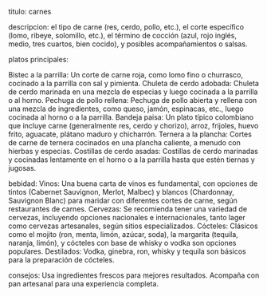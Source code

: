 titulo:
carnes

descripcion:
el tipo de carne (res, cerdo, pollo, etc.), el corte específico (lomo, ribeye, solomillo, etc.), el término de cocción (azul, rojo inglés, medio, tres cuartos, bien cocido), y posibles acompañamientos o salsas. 

platos principales:

Bistec a la parrilla:
Un corte de carne roja, como lomo fino o churrasco, cocinado a la parrilla con sal y pimienta.
Chuleta de cerdo adobada:
Chuleta de cerdo marinada en una mezcla de especias y luego cocinada a la parrilla o al horno.
Pechuga de pollo rellena:
Pechuga de pollo abierta y rellena con una mezcla de ingredientes, como queso, jamón, espinacas, etc., luego cocinada al horno o a la parrilla.
Bandeja paisa:
Un plato típico colombiano que incluye carne (generalmente res, cerdo y chorizo), arroz, frijoles, huevo frito, aguacate, plátano maduro y chicharrón.
Ternera a la plancha:
Cortes de carne de ternera cocinados en una plancha caliente, a menudo con hierbas y especias.
Costillas de cerdo asadas:
Costillas de cerdo marinadas y cocinadas lentamente en el horno o a la parrilla hasta que estén tiernas y jugosas.


bebidad:
Vinos:
Una buena carta de vinos es fundamental, con opciones de tintos (Cabernet Sauvignon, Merlot, Malbec) y blancos (Chardonnay, Sauvignon Blanc) para maridar con diferentes cortes de carne, según restaurantes de carnes. 
Cervezas:
Se recomienda tener una variedad de cervezas, incluyendo opciones nacionales e internacionales, tanto lager como cervezas artesanales, según sitios especializados. 
Cócteles:
Clásicos como el mojito (ron, menta, limón, azúcar, soda), la margarita (tequila, naranja, limón), y cócteles con base de whisky o vodka son opciones populares. 
Destilados:
Vodka, ginebra, ron, whisky y tequila son básicos para la preparación de cócteles. 

consejos: 
 Usa ingredientes frescos para mejores resultados.
 Acompaña con pan artesanal para una experiencia completa.